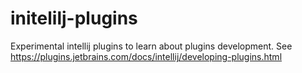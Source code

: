 # initelilj-plugins
Experimental intellij plugins to learn about plugins development. See https://plugins.jetbrains.com/docs/intellij/developing-plugins.html
